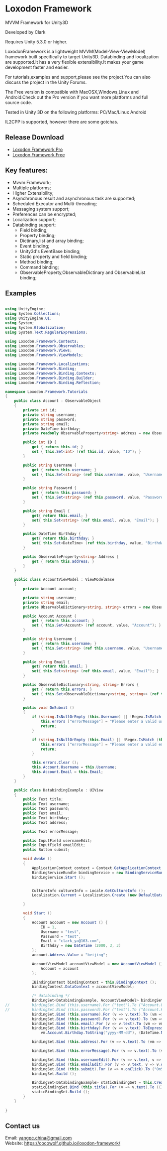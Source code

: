 # Loxodon Framework

MVVM Framework for Unity3D

Developed by Clark

Requires Unity 5.3.0 or higher.

LoxodonFramework is a lightweight MVVM(Model-View-ViewModel) framework built specifically to target Unity3D.
Databinding and localization are supported.It has a very flexible extensibility.It makes your game development faster and easier.

For tutorials,examples and support,please see the project.You can also discuss the project in the Unity Forums.

The Free version is compatible with MacOSX,Windows,Linux and Android.Check out the Pro version if you want more platforms and full source code.

Tested in Unity 3D on the following platforms:
PC/Mac/Linux
Android

IL2CPP is supported, however there are some gotchas.

## Release Download

- [Loxodon Framework Pro](https://www.assetstore.unity3d.com/#!/content/79304)
- [Loxodon Framework Free](https://www.assetstore.unity3d.com/#!/content/77446)

## Key features:
- Mvvm Framework;
- Multiple platforms;
- Higher Extensibility;
- Asynchronous result and asynchronous task are supported;
- Scheduled Executor and Multi-threading;<br>
- Messaging system support;
- Preferences can be encrypted;
- Localization support;
- Databinding support:
    - Field binding;
    - Property binding;
    - Dictinary,list and array binding;
    - Event binding;
    - Unity3d's EventBase binding;
    - Static property and field binding;
    - Method binding;
    - Command binding;
    - ObservableProperty,ObservableDictinary and ObservableList binding;
    
## Examples
```C#

using UnityEngine;
using System.Collections;
using UnityEngine.UI;
using System;
using System.Globalization;
using System.Text.RegularExpressions;

using Loxodon.Framework.Contexts;
using Loxodon.Framework.Observables;
using Loxodon.Framework.Views;
using Loxodon.Framework.ViewModels;

using Loxodon.Framework.Localizations;
using Loxodon.Framework.Binding;
using Loxodon.Framework.Binding.Contexts;
using Loxodon.Framework.Binding.Builder;
using Loxodon.Framework.Binding.Reflection;

namespace Loxodon.Framework.Tutorials
{
	public class Account : ObservableObject
	{
		private int id;
		private string username;
		private string password;
		private string email;
		private DateTime birthday;
		private readonly ObservableProperty<string> address = new ObservableProperty<string> ();

		public int ID {
			get { return this.id; }
			set { this.Set<int> (ref this.id, value, "ID"); }
		}

		public string Username {
			get { return this.username; }
			set { this.Set<string> (ref this.username, value, "Username"); }
		}

		public string Password {
			get { return this.password; }
			set { this.Set<string> (ref this.password, value, "Password"); }
		}

		public string Email {
			get{ return this.email; }
			set{ this.Set<string> (ref this.email, value, "Email"); }
		}

		public DateTime Birthday {
			get{ return this.birthday; }
			set{ this.Set<DateTime> (ref this.birthday, value, "Birthday"); }
		}

		public ObservableProperty<string> Address {
			get { return this.address; }
		}
	}

	public class AccountViewModel : ViewModelBase
	{
		private Account account;

		private string username;
		private string email;
		private ObservableDictionary<string, string> errors = new ObservableDictionary<string, string> ();

		public Account Account {
			get { return this.account; }
			set { this.Set<Account> (ref account, value, "Account"); }
		}

		public string Username {
			get { return this.username; }
			set { this.Set<string> (ref this.username, value, "Username"); }
		}

		public string Email {
			get{ return this.email; }
			set{ this.Set<string> (ref this.email, value, "Email"); }
		}

		public ObservableDictionary<string, string> Errors {
			get { return this.errors; }
			set { this.Set<ObservableDictionary<string, string>> (ref this.errors, value, "Errors"); }
		}

		public void OnSubmit ()
		{
			if (string.IsNullOrEmpty (this.Username) || !Regex.IsMatch (this.Username, "^[a-zA-Z0-9_-]{4,12}$")) {
				this.errors ["errorMessage"] = "Please enter a valid username.";
				return;
			}

			if (string.IsNullOrEmpty (this.Email) || !Regex.IsMatch (this.Email, @"^\w+([-+.]\w+)*@\w+([-.]\w+)*\.\w+([-.]\w+)*$")) {
				this.errors ["errorMessage"] = "Please enter a valid email.";
				return;
			}

			this.errors.Clear ();
			this.Account.Username = this.Username;
			this.Account.Email = this.Email;
		}
	}

	public class DatabindingExample : UIView
	{
		public Text title;
		public Text username;
		public Text password;
		public Text email;
		public Text birthday;
		public Text address;

		public Text errorMessage;

		public InputField usernameEdit;
		public InputField emailEdit;
		public Button submit;

		void Awake ()
		{
			ApplicationContext context = Context.GetApplicationContext ();
			BindingServiceBundle bindingService = new BindingServiceBundle (context.GetContainer());
			bindingService.Start ();


			CultureInfo cultureInfo = Locale.GetCultureInfo ();
			Localization.Current = Localization.Create (new DefaultDataProvider ("LocalizationTutorials", new XmlDocumentParser ()), cultureInfo);

		}

		void Start ()
		{
			Account account = new Account () {
				ID = 1,
				Username = "test",
				Password = "test",
				Email = "clark_ya@163.com",
				Birthday = new DateTime (2000, 3, 3)
			};
			account.Address.Value = "beijing";

			AccountViewModel accountViewModel = new AccountViewModel () {
				Account = account
			};

			IBindingContext bindingContext = this.BindingContext ();
			bindingContext.DataContext = accountViewModel;

			/* databinding */
			BindingSet<DatabindingExample, AccountViewModel> bindingSet = this.CreateBindingSet<DatabindingExample, AccountViewModel> ();
//			bindingSet.Bind (this.username).For ("text").To ("Account.Username").OneWay ();
//			bindingSet.Bind (this.password).For ("text").To ("Account.Password").OneWay ();
			bindingSet.Bind (this.username).For (v => v.text).To (vm => vm.Account.Username).OneWay ();
			bindingSet.Bind (this.password).For (v => v.text).To (vm => vm.Account.Password).OneWay ();
			bindingSet.Bind (this.email).For (v => v.text).To (vm => vm.Account.Email).OneWay ();
			bindingSet.Bind (this.birthday).For (v => v.text).ToExpression (vm => string.Format ("{0} ({1})", 
                vm.Account.Birthday.ToString("yyyy-MM-dd"), (DateTime.Now.Year - vm.Account.Birthday.Year))).OneWay ();

			bindingSet.Bind (this.address).For (v => v.text).To (vm => vm.Account.Address).OneWay ();

			bindingSet.Bind (this.errorMessage).For (v => v.text).To (vm => vm.Errors ["errorMessage"]).OneWay ();

			bindingSet.Bind (this.usernameEdit).For (v => v.text, v => v.onEndEdit).To (vm => vm.Username).TwoWay ();
			bindingSet.Bind (this.emailEdit).For (v => v.text, v => v.onEndEdit).To (vm => vm.Email).TwoWay ();
			bindingSet.Bind (this.submit).For (v => v.onClick).To ("OnSubmit");
			bindingSet.Build ();

			BindingSet<DatabindingExample> staticBindingSet = this.CreateBindingSet<DatabindingExample> ();
			staticBindingSet.Bind (this.title).For (v => v.text).To (() => Res.databinding_tutorials_title).OneTime ();
			staticBindingSet.Build ();
		}
	}
		
}

```

## Contact us
Email: yangpc.china@gmail.com <br>
Website: https://cocowolf.github.io/loxodon-framework/


